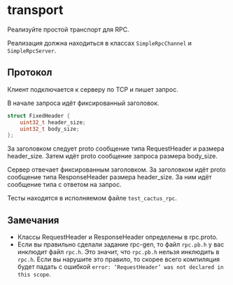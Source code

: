 # transport

Реализуйте простой транспорт для RPC.

Реализация должна находиться в классах `SimpleRpcChannel` и `SimpleRpcServer`.

## Протокол

Клиент подключается к серверу по TCP и пишет запрос.

В начале запроса идёт фиксированный заголовок.

```c++
struct FixedHeader {
    uint32_t header_size;
    uint32_t body_size;
};
```

За заголовком следует proto сообщение типа RequestHeader и размера header_size.
Затем идёт proto сообщение запроса размера body_size.

Сервер отвечает фиксированным заголовком. За заголовком идёт proto сообщение типа ResponseHeader размера header_size.
За ним идёт сообщение типа с ответом на запрос.

Тесты находятся в исполняемом файле `test_cactus_rpc`.

## Замечания

- Классы RequestHeader и ResponseHeader определены в rpc.proto.
- Если вы правильно сделали задание rpc-gen, то файл `rpc.pb.h` у вас
  инклюдит файл `rpc.h`. Это значит, что `rpc.pb.h` нельзя инклюдить в `rpc.h`.
  Если вы нарушите это правило, то скорее всего компиляция будет падать
  с ошибкой `error: ‘RequestHeader’ was not declared in this scope`.

